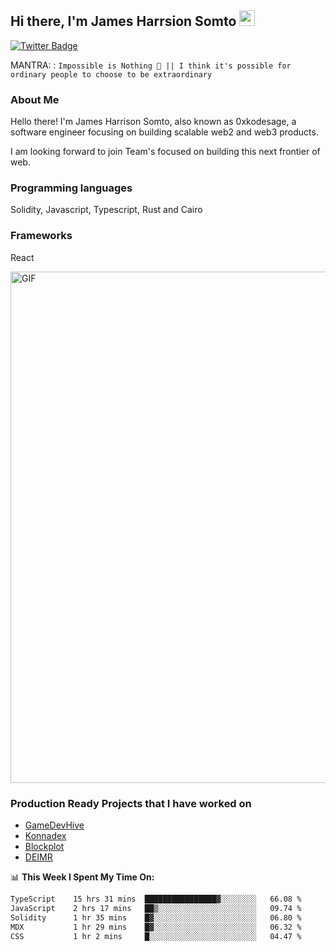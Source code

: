 ## Hi there, I'm James Harrsion Somto <img src="https://media.giphy.com/media/hvRJCLFzcasrR4ia7z/giphy.gif" width="25px">


[![Twitter Badge](https://img.shields.io/badge/-Twitter-00acee?style=flat-square&logo=Twitter&logoColor=white)](https://twitter.com/0xkodesage)


MANTRA: : `Impossible is Nothing 🚀 || I think it's possible for ordinary people to choose to be extraordinary`

### About Me

Hello there! I'm James Harrison Somto, also known as 0xkodesage, a software engineer focusing on building scalable web2 and web3 products.

I am looking forward to join Team's focused on building this next frontier of web.

### Programming languages
Solidity, Javascript, Typescript, Rust and Cairo

### Frameworks
React
 
 <img align="center" alt="GIF" src="https://github.com/Gapur/Gapur/blob/master/coding.gif?raw=true" width="818px" height="818px" />


### Production Ready Projects that I have worked on
  - [GameDevHive](https://www.gamedevshive.org/)
  - [Konnadex](https://www.konnadex.com/)
  - [Blockplot](https://www.blockplot.org/)
  - [DEIMR](https://deimr.com/)

📊 **This Week I Spent My Time On:**

<!--START_SECTION:waka-->

```txt
TypeScript    15 hrs 31 mins  ████████████████▓░░░░░░░░   66.08 %
JavaScript    2 hrs 17 mins   ██▒░░░░░░░░░░░░░░░░░░░░░░   09.74 %
Solidity      1 hr 35 mins    █▓░░░░░░░░░░░░░░░░░░░░░░░   06.80 %
MDX           1 hr 29 mins    █▓░░░░░░░░░░░░░░░░░░░░░░░   06.32 %
CSS           1 hr 2 mins     █░░░░░░░░░░░░░░░░░░░░░░░░   04.47 %
```

<!--END_SECTION:waka-->
<br />
<br />
<br />






